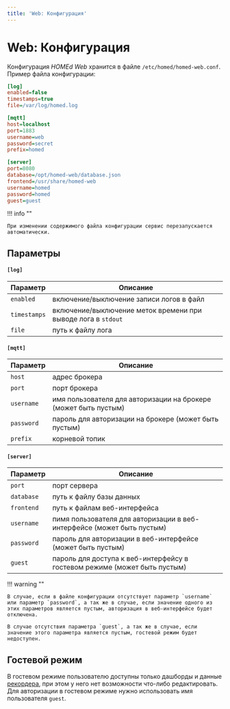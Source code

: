 ```yaml
---
title: 'Web: Конфигурация'
---
```


# Web: Конфигурация

Конфигурация _HOMEd Web_ хранится в файле `/etc/homed/homed-web.conf`. Пример файла конфигурации:

```ini
[log]
enabled=false
timestamps=true
file=/var/log/homed.log

[mqtt]
host=localhost
port=1883
username=web
password=secret
prefix=homed

[server]
port=8080
database=/opt/homed-web/database.json
frontend=/usr/share/homed-web
username=homed
password=homed
guest=guest
```

!!! info ""

    При изменении содержимого файла конфигурации сервис перезапускается автоматически.

## Параметры

#### `[log]`

| Параметр | Описание |
|----------|----------|
| `enabled`    | включение/выключение записи логов в файл |
| `timestamps` | включение/выключение меток времени при выводе лога в `stdout` |
| `file`       | путь к файлу лога |

#### `[mqtt]`

| Параметр | Описание |
|----------|----------|
| `host`     | адрес брокера |
| `port`     | порт брокера |
| `username` | имя пользователя для авторизации на брокере (может быть пустым) |
| `password` | пароль для авторизации на брокере (может быть пустым) |
| `prefix`   | корневой топик |

#### `[server]`

| Параметр | Описание |
|----------|----------|
| `port`     | порт сервера |
| `database` | путь к файлу базы данных |
| `frontend` | путь к файлам веб-интерфейса |
| `username` | пимя пользователя для авторизации в веб-интерфейсе (может быть пустым) |
| `password` | пароль для авторизации в веб-интерфейсе (может быть пустым) |
| `guest`    | пароль для доступа к веб-интерфейсу в гостевом режиме (может быть пустым) |

!!! warning ""

    В случае, если в файле конфигурации отсутствует параметр `username` или параметр `password`, а так же в случае, если значение одного из этих параметров является пустым, авторизация в веб-интерфейсе будет отключена.

    В случае отсутствия параметра `guest`, а так же в случае, если значение этого параметра является пустым, гостевой режим будет недоступен.

## Гостевой режим
В гостевом режиме пользователю доступны только дашборды и данные [рекордера](/recorder/), при этом у него нет возможности что-либо редактировать. Для авторизации в гостевом режиме нужно использовать имя пользователя `guest`.
